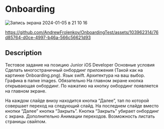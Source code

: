 # Onboarding

![Запись экрана 2024-01-05 в 21 10 16](https://github.com/AndrewFrolenkov/OnboardingTest/assets/103962314/92c7b087-c841-45b9-8e31-83d9364093a6)


https://github.com/AndrewFrolenkov/OnboardingTest/assets/103962314/76d85764-d0ce-4997-b46a-566c56621d93



## Description

Тестовое задание на позицию Junior iOS Developer
Основные условия
Сделать многостраничный онбординг приложения (Такой как на картинке Onboarding.png).
Язык swift.
Архитектура на ваш выбор.
Графика в папке images.
Обязательно
На главном экране кнопка открывающая онбординг.
По нажатию на кнопку онбординг появляется на главном экране.

На каждом слайде внизу находится кнопка “Далее”, тап по которой совершает переход на следующий слайд.
На последнем слайде вместо кнопки “Далее” кнопка “Закрыть”.
Кнопка “Закрыть” убирает онбординг с экрана.
Дополнительно
Анимации переходов.
Возможность листать страницы свайпом.
